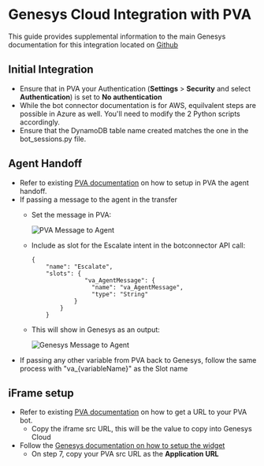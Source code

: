 # Genesys Cloud Integration with PVA

This guide provides supplemental information to the main Genesys documentation for this integration located on [Github](https://github.com/GenesysCloudBlueprints/bot-connector-for-ms-power-virtual-agent])

## Initial Integration

- Ensure that in PVA your Authentication (**Settings** > **Security** and select **Authentication**) is set to **No authentication**
- While the bot connector documentation is for AWS, equilvalent steps are possible in Azure as well. You'll need to modify the 2 Python scripts accordingly.
- Ensure that the DynamoDB table name created matches the one in the bot_sessions.py file.

## Agent Handoff

- Refer to existing [PVA documentation](https://learn.microsoft.com/en-us/dynamics365/customer-service/set-up-multilingual-pva-bot#configure-the-transfer-to-agent-node-by-using-the-escalate-topic) on how to setup in PVA the agent handoff.
- If passing a message to the agent in the transfer
  - Set the message in PVA:
    
    ![PVA Message to Agent](images/agentMessagePVA.png)
  - Include as slot for the Escalate intent in the botconnector API call:
    ```
    {
        "name": "Escalate",
        "slots": {
                   "va_AgentMessage": {
                     "name": "va_AgentMessage",
                     "type": "String"
                }
            }
        }
    ```
  - This will show in Genesys as an output:

    ![Genesys Message to Agent](images/agentMessageGenesys.png)
- If passing any other variable from PVA back to Genesys, follow the same process with "va_{variableName}" as the Slot name

## iFrame setup

- Refer to existing [PVA documentation](https://learn.microsoft.com/en-us/power-virtual-agents/publication-connect-bot-to-web-channels?tabs=preview#add-your-bot-to-your-website) on how to get a URL to your PVA bot. 
  - Copy the iframe src URL, this will be the value to copy into Genesys Cloud
- Follow the [Genesys documentation on how to setup the widget](https://help.mypurecloud.com/articles/set-up-an-interaction-widget-integration/)
  - On step 7, copy your PVA src URL as the **Application URL**